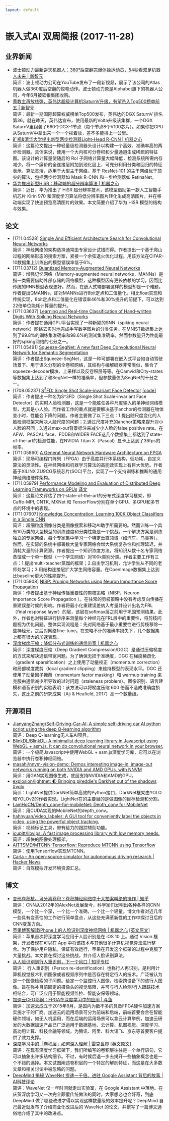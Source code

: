 ```yaml
---
layout: default
---
```


# 嵌入式AI 双周简报 (2017-11-28)

## 业界新闻

- [波士顿动力最新逆天机器人：360°后空翻完爆体操运动员，54秒看双足机器人未来 | 新智元](https://mp.weixin.qq.com/s?timestamp=1511612877&src=3&ver=1&signature=ohWeTUu0PRzwCTARieFAVLi*0Db4eahy4KJb4speOviiMO8Fmfxppr*oV5pow1kSypqsrhxU8uKYQKVj1OlPpzBRGrKnNxu-C8XXbCNEOJiZE*9KSBSnGpMtK4uiTrIoy-Psciyge4b2RGpw6OjwglEo0NNNEzRGUx1EHXrAk4g=) <br>
简评：波士顿动力公司在YouTube发布了一段新视频，展示了该公司的Atlas机器人做360度后空翻的惊艳动作。波士顿动力原是Alphabet旗下的机器人公司，今年6月被软银集团收购。
- [黄教主再放核弹，英伟达超级计算机SaturnV升级，有望杀入Top500榜单前五 | 新智元](https://mp.weixin.qq.com/s?timestamp=1511612877&src=3&ver=1&signature=ohWeTUu0PRzwCTARieFAVLi*0Db4eahy4KJb4speOviiMO8Fmfxppr*oV5pow1kSypqsrhxU8uKYQKVj1OlPp6oiM4jKWKICuZkoOCF2zz2YnL9IZlaZG0lJnoylFeYUaXO5RwPaOYRYqDK4fvjLVXBwqAB4W5MMqtkr5HbxTbU=) <br>
简评：最新一期国际超算权威榜单Top500发布，英伟达的DGX SaturnV 排名第36。就在昨天，英伟达宣布，使用最新的Volta升级该集群，一个DGX SaturnV里组装了660个DGX-1节点（每个节点8个V100芯片）。如果你把GPU从SaturnV中拿出来一个一个挨着放，差不多能排上一公里。
- [旷视&清华大学提出新型两步检测器Light-Head R-CNN | 机器之心](https://mp.weixin.qq.com/s?timestamp=1511612693&src=3&ver=1&signature=ohWeTUu0PRzwCTARieFAVJ-y5*BpkaIZyq6N*5CCDZm7C897Nu3JnfXd4Tbkq7xD0ioHkSpkchOHtrf5jSxk0c1i78bHVIDiX--RXSai33rCh3sD6doz7g*TZBi9xkyh6sF7oh7WOL8QwYh5Ygh5eZDGVNjHS-q0CRm-z9JGTHA=) <br>
简评：这篇论文提出一种轻量级检测器头设计以构建一个高效、准确率高的两步检测器。具体来说，使用一个大内核可分卷积和少量通道生成稀疏的特征图。该设计的计算量使随后的 RoI 子网络计算量大幅降低，检测系统所需内存减少。将一个廉价的全连接层附加到池化层上，可充分利用分类和回归的特征表示。算法灵活，适用于大型主干网络。基于 ResNet-101 的主干网络优于顶尖的算法，包括两步检测器如 Mask R-CNN 和一步检测器如 RetinaNet。
- [华为推出新型HiSR：移动端的超分辨率算法 | 机器之心](https://mp.weixin.qq.com/s?timestamp=1511612693&src=3&ver=1&signature=ohWeTUu0PRzwCTARieFAVJ-y5*BpkaIZyq6N*5CCDZm7C897Nu3JnfXd4Tbkq7xD0ioHkSpkchOHtrf5jSxk0c1i78bHVIDiX--RXSai33pw5ci8bOUE5C*ZF7tH1sJEZFmKQ3EGXq12OJ6XmgYPseqwxXWya*CTTdOdi4Qmo1E=) <br>
简评：近日，华为推出了 HiSR 超分辨率技术，该模型借助第一款人工智能手机芯片 Kirin 970 和深度学习算法将低分辨率图片转化生成高清图片，并在移动端实现了快速预览高清图片的效果。本文简要介绍了华为 HiSR 模型的结构与效果。

## 论文

- [1711.04528] [Simple And Efficient Architecture Search for Convolutional Neural Networks](https://arxiv.org/abs/1711.04528)<br />
简评：神经网络的架构选择通常由专家设计试错而得。作者提出一个基于爬山过程的网络形态的搜索方案，紧接一个余弦退火优化过程。用该方法在CIFAR-10数据集上训练出的模型错误率低于6%。
- [1711.03712] [Quantized Memory-Augmented Neural Networks](https://arxiv.org/abs/1711.03712)<br />
简评：增强记忆网络（Memory-augmented neural networks，MANNs）是指一类需要借助外部存储的网络模型，这种模型因有更长依赖的学习，因而比传统的RNN模型表现更好。然而，在嵌入式端部署这样的模型却是一个难题，作者提出QMANNs，即对MANNs进行8bit定点和二值量化。相比float实现和传统实现，8bit定点和二值量化在错误率46%和30%提升的前提下，可以达到22倍单位能耗计算量的提升。
- [1711.03637] [Learning and Real-time Classification of Hand-written Digits With Spiking Neural Networks](https://arxiv.org/abs/1711.03637)<br />
简评：作者提在通用GPU平台实现了一种新颖的SNN（spiking neural network）网络去实时地完成手写数字图片的分类任务。在MNIST数据集上达到了99.8%的训练集准确率和98.6%的测试集准确率，然而参数量只为性能最好的spking网络的七分之一。
- [1711.05491] [Squeeze-SegNet: A new fast Deep Convolutional Neural Network for Semantic Segmentation](https://arxiv.org/abs/1711.05491)<br />
简评：作者提出Squeeze-SegNet，这是一种可部署在嵌入式平台如自动驾驶场景下、用于语义分割的全卷积网络，其结构与编解码器非常类似，集合了squeeze-decoder模块、上采样以及反卷积层等等。在Camvid和City-states等数据集上达到了和SegNet一样的准确率，但参数量仅为SegNet的十分之一。
- [1708.05237] [S$^3$FD: Single Shot Scale-invariant Face Detector](https://arxiv.org/abs/1708.05237) [[code]](https://github.com//clcarwin/SFD_pytorch)<br />
简评：作者提出一种名为S^3FD（Single Shot Scale-invariant Face Detector）的实时人脸检测器，这是一个能胜任各种尺度输入的单神经网络模型，尤其是小人脸。而作者工作的重点就是要解决基于anchor的检测器在物体变小时，性能会下降的问题。作者主要做了以下三点：1.提出随尺度变化的人脸检测框架来解决人脸尺度的问题；2.通过尺度补充的anchor策略来提升对小人脸的召回；3.通过max-out背景标注来减少小人脸的false positive rate。在AFW、PASCAL face、FDDB和WIDER FACE这几个数据集上都达到了state-of-the-art的检测性能，在NVIDIA Titan X（Pascal）显卡上达到了36fps的帧率。
- [1711.05860] [A General Neural Network Hardware Architecture on FPGA](https://arxiv.org/abs/1711.05860) <br />
简评：现场可编程门阵列（FPGA）由于高度并行体系结构，低功耗，自定义算法的灵活性。在神经网络和机器学习算法的高能效实现上有巨大优势。作者基于XILINX ZU9CG系统芯片(SOC)平台，实现了一个支持训练和推断的通用神经网络硬件架构。
- [1711.05979] [Performance Modeling and Evaluation of Distributed Deep Learning Frameworks on GPUs](https://arxiv.org/abs/1711.05979) [译文](https://mp.weixin.qq.com/s?timestamp=1511612877&src=3&ver=1&signature=ohWeTUu0PRzwCTARieFAVLi*0Db4eahy4KJb4speOviiMO8Fmfxppr*oV5pow1kSypqsrhxU8uKYQKVj1OlPp77VYVevE7w9dImXgAAcyx*kuXDXzof7k4noulFDH2w9MdhMmWrK4F8n*ll0LnduT*x-ubwWH589hgHYw8RduY4=) <br>
简评：这篇论文评估了四个state-of-the-art的分布式深度学习框架，即Caffe-MPI, CNTK, MXNet 和 TensorFlow分别在单个GPU、多GPU和多节点的环境中的表现。
- [1711.07607] [Knowledge Concentration: Learning 100K Object Classifiers in a Single CNN](https://arxiv.org/abs/1711.07607)<br />
简评：超细粒度图像分类是图像搜索和移动AI助手所需要的。然而训练一个具有10万类的大型模型的训练速度和分类性能是一个挑战。一个解决方案是训练独立的专家网络，每个专家集中学习一个特定垂直领域（如汽车、鸟类等）。然而，在实际的系统中部署数大量专家网络会增大系统复杂性和推理延迟，并消耗大量的计算资源。作者提出一个知识浓度方法，将知识从数十名专家网络蒸馏成一个单一模型（一个学生网络）对100k类别分类。作者主要工作有三点：1.提出multi-teacher蒸馏的框架；2.自主学习机制，允许学生从不同的老师处学习；3.用结构连接层扩大学生网络容量。在OpenImage数据集上达到比baseline更大的性能提升。
- [1711.05908] [NISP: Pruning Networks using Neuron Importance Score Propagation](https://arxiv.org/abs/1711.05908)<br />
简评：作者提出基于神经传播重要性的剪枝策略（NISP，Neuron Importance Score Propagation
）。在往常的剪枝策略中没有考虑反向传播在重建误差时候的影响。作者将最小化重建误差纳入考量并设计出名为FRL（final response layer）的层，该层在softmax层之前用于巩固预测结果。此外，作者也对特征进行排序来测量每个神经元在FRL层中的重要性，将剪枝问题视为优化问题。整体实现流程是：先对网络基于最小重要性进行剪枝移除一些神经元，之后对网络fine-tune。在忽略不计的准确率损失下，几个数据集上都有很大的加速表现。
- [深度梯度压缩：降低分布式训练的通信带宽 | 机器之心](https://mp.weixin.qq.com/s?timestamp=1511612669&src=3&ver=1&signature=ohWeTUu0PRzwCTARieFAVJs6Jpbmv*C*X17REkTuIrEjfs0FAxzg32Zx0o*MNW6xJ40S-zlPmszHeNQbwQuZaW2KiCORMFnhNYuOwZR2dnfgejmkKAQXbD9NX01CYt38o9oIJ1RfqPb4G4EbTS7D5mO-fEAue7UwIybl0*RKOIs=) <br>
简评：深度梯度压缩（Deep Gradient Compression/DGC）是通过压缩梯度的方式来解决通信带宽问题。为了确保无损于准确度，DGC 在梯度稀疏化（gradient sparsification）之上使用了动量校正（momentum correction）和局部梯度裁剪（local gradient clipping）来维持模型的表现水平。DGC 还使用了动量因子掩蔽（momentum factor masking）和 warmup training 来克服由通信减少所导致的过时问题（staleness problem）。图像识别、语言建模和语音识别的实验表明：该方法可以将梯度压缩 600 倍而不造成准确度损失，这比之前的研究成果（Aji & Heafield, 2017）高一个数量级。 


## 开源项目

- [JianyangZhang/Self-Driving-Car-AI: A simple self-driving car AI python script using the deep Q-learning algorithm](https://github.com//JianyangZhang/Self-Driving-Car-AI)<br />
简评：Deep Q-learning无人车AI项目。
- [BlinkDL/BlinkDL: A minimalist deep learning library in Javascript using WebGL + asm.js. It can do convolutional neural network in your browser.](https://github.com/BlinkDL/BlinkDL)<br />
简评：一个极简Javascript中使用WebGL + asm.js深度学习库，它可以在浏览器中执行卷积神经网络。
- [masahi/nnvm-vision-demo: Demos interesting image-in, image-out networks running on both NVIDIA and AMD GPUs, with NNVM](https://github.com/masahi/nnvm-vision-demo)<br />
简评：用GAN实现图像生成，底层支持NVIDIA和AMD的GPU。
- [explosion/lightnet: 🌓 Bringing pjreddie's DarkNet out of the shadows #yolo](https://github.com//explosion/lightnet)<br />
简评：LightNet提供DarkNet简单高效的Python接口，DarkNet框架由YOLO和YOLOv2的作者实现。LightNet在的主要目的是做图像的目标检测和分割。
- [LamHoCN/Depth_conv-for-mobileNet: Depth_conv for MobileNet](https://github.com/LamHoCN/Depth_conv-for-mobileNet)<br />
简评：用CUDA实现的MobileNet的depth_conv。
- [hahnyuan/video_labeler: A GUI tool for conveniently label the objects in video, using the powerful object tracking.](https://github.com/hahnyuan/video_labeler)<br />
简评：视频标记工具，带有给力的跟踪辅助功能。
- [jcupitt/libvips: A fast image processing library with low memory needs.](https://github.com/jcupitt/libvips)<br />
简评：超快的图像处理框架。
- [AITTSMD/MTCNN-Tensorflow: Reproduce MTCNN using Tensorflow](https://github.com//AITTSMD/MTCNN-Tensorflow)<br />
简评：使用Tensorflow实现MTCNN。
- [Carla – An open-source simulator for autonomous driving research | Hacker News](https://news.ycombinator.com/item?id=15720314)<br />
简评：自驾模拟开发环境资源汇总。


## 博文

- [变形卷积核、可分离卷积？卷积神经网络中十大拍案叫绝的操作 | 知乎](https://zhuanlan.zhihu.com/p/28749411)<br />
简评：CNN从2012年的AlexNet发展至今，科学家们发明出各种各样的CNN模型，一个比一个深，一个比一个准确，一个比一个轻量。博文作者对近几年一些具有变革性的工作进行简单盘点，从这些充满革新性的工作中探讨日后的CNN变革方向。
- [苹果博客解读iPhone上的人脸识别深度神经网络 | 机器之心](https://mp.weixin.qq.com/s/hbmLhS114cEC5qGv2Ujxaw) [[英文原文]](https://machinelearning.apple.com/2017/11/16/face-detection.html)<br />
简评：苹果首次将深度学习应用于人脸识别是在 iOS 10 上。通过 Vision 框架，开发者现在可以在 App 中将该技术与其他很多计算机视觉算法进行整合。为了保护用户隐私，保证有效运行，苹果在开发这个框架的过程中克服了大量挑战。本文旨在探讨这些挑战，并介绍人脸识别算法。
- [从人脸识别到行人重识别，下一个风口 | 知乎专栏](https://zhuanlan.zhihu.com/p/31181247)<br />
简评： 行人重识别（Person re-identification）也称行人再识别，是利用计算机视觉技术判断图像或者视频序列中是否存在特定行人的技术。广泛被认为是一个图像检索的子问题。给定一个监控行人图像，检索跨设备下的该行人图像。旨在弥补目前固定的摄像头的视觉局限，并可与行人检测/行人跟踪技术相结合，可广泛应用于智能视频监控、智能安保等领域。
- [加速云CEO邬钢：FPGA在深度学习中的应用 | 斗鱼](https://v.douyu.com/show/yjwzOvp2mjMZVRm9)<br />
简评：加速云成立于2015年9月，是国内为数不多的具备FPGA硬件加速方案实施才干的厂商。加速云的运用场景可分为前端和后端，前端首要会合在智能硬件领域，如无人机运用，而在后端的运用场景可以拿云计算举例，加速云研发的大数据加速产品已广泛运用于数据基地、云计算、机器视觉、深度学习、高功用计算、科技金融等领域，为腾讯、阿里、科大讯飞、京东等首要客户提供了效力支撑。
- [深度学习中的「卷积层」如何深入理解 | 雷克世界](https://mp.weixin.qq.com/s/wAVbeU2MXWrWXdCCBbR-Wg) [[英文原文]](https://medium.com/@apiltamang/a-gentle-dive-into-the-anatomy-of-a-convolution-layer-6f1024339aca)<br />
简评：在现有深度学习框架下，我们所编写的卷积层往往是一个单行语句，它可以抽象出许多结构细节。不过，有时候后退一步去揭开一些抽象概念也是一个不错的选择。本文试图阐述卷积层的一个特定的解剖特征，而这是在大多数文章和相关讨论中被忽略的问题。 
- [DeepMind 揭秘 WaveNet 提速一千倍、进驻 Google Assistant 背后的故事 | AI科技评论](https://mp.weixin.qq.com/s/DUsH6wPDqSyq9C_xGY-Lng)<br />
简评：WaveNet 仅一年时间就走出实验室，在 Google Assistant 中落地。在庆贺深度学习又一次完全颠覆传统做法的同时，大家想必也会好奇，到底 DeepMind 做了哪些改进才得以实现这样数量级的效率提升呢？DeepMind 自己最近就发布了介绍商业化改进后的 WaveNet 的论文，并撰写了一篇博文通俗地介绍了其中的改进点。 
